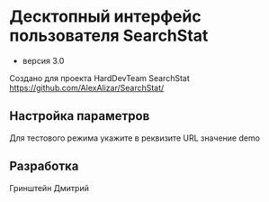 # Десктопный интерфейс пользователя SearchStat
* версия 3.0

Создано для проекта HardDevTeam SearchStat https://github.com/AlexAlizar/SearchStat/

## Настройка параметров
Для тестового режима укажите в реквизите URL значение demo

## Разработка
Гринштейн Дмитрий